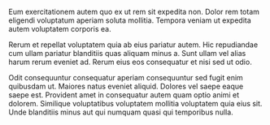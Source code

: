 Eum exercitationem autem quo ex ut rem sit expedita non. Dolor rem totam eligendi voluptatum aperiam soluta mollitia. Tempora veniam ut expedita autem voluptatem corporis ea.
 Rerum et repellat voluptatem quia ab eius pariatur autem. Hic repudiandae cum ullam pariatur blanditiis quas aliquam minus a. Sunt ullam vel alias harum rerum eveniet ad. Rerum eius eos consequatur et nisi sed ut odio.
 Odit consequuntur consequatur aperiam consequuntur sed fugit enim quibusdam ut. Maiores natus eveniet aliquid. Dolores vel saepe eaque saepe est. Provident amet in consequatur autem quam optio animi et dolorem. Similique voluptatibus voluptatem mollitia voluptatem quia eius sit. Unde blanditiis minus aut qui numquam quasi qui temporibus nulla.
